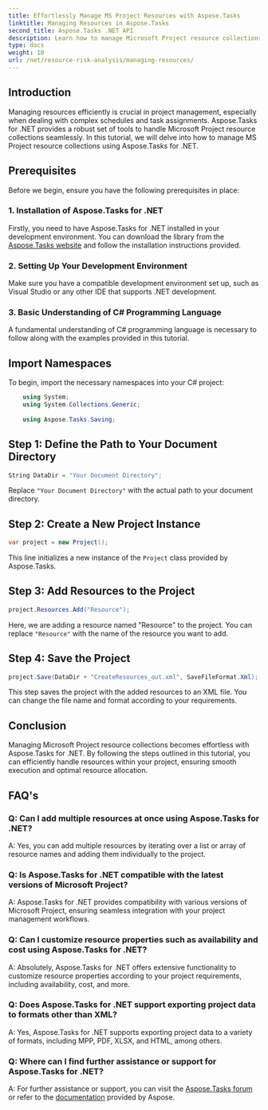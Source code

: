 ```yaml
---
title: Effortlessly Manage MS Project Resources with Aspose.Tasks
linktitle: Managing Resources in Aspose.Tasks
second_title: Aspose.Tasks .NET API
description: Learn how to manage Microsoft Project resource collections effortlessly using Aspose.Tasks for .NET. Boost productivity and streamline project workflows.
type: docs
weight: 10
url: /net/resource-risk-analysis/managing-resources/
---
```

## Introduction
Managing resources efficiently is crucial in project management, especially when dealing with complex schedules and task assignments. Aspose.Tasks for .NET provides a robust set of tools to handle Microsoft Project resource collections seamlessly. In this tutorial, we will delve into how to manage MS Project resource collections using Aspose.Tasks for .NET.
## Prerequisites
Before we begin, ensure you have the following prerequisites in place:
### 1. Installation of Aspose.Tasks for .NET
Firstly, you need to have Aspose.Tasks for .NET installed in your development environment. You can download the library from the [Aspose.Tasks website](https://releases.aspose.com/tasks/net/) and follow the installation instructions provided.
### 2. Setting Up Your Development Environment
Make sure you have a compatible development environment set up, such as Visual Studio or any other IDE that supports .NET development.
### 3. Basic Understanding of C# Programming Language
A fundamental understanding of C# programming language is necessary to follow along with the examples provided in this tutorial.

## Import Namespaces
To begin, import the necessary namespaces into your C# project:
```csharp
    using System;
    using System.Collections.Generic;
    
    using Aspose.Tasks.Saving;
```

## Step 1: Define the Path to Your Document Directory
```csharp
String DataDir = "Your Document Directory";
```
Replace `"Your Document Directory"` with the actual path to your document directory.
## Step 2: Create a New Project Instance
```csharp
var project = new Project();
```
This line initializes a new instance of the `Project` class provided by Aspose.Tasks.
## Step 3: Add Resources to the Project
```csharp
project.Resources.Add("Resource");
```
Here, we are adding a resource named "Resource" to the project. You can replace `"Resource"` with the name of the resource you want to add.
## Step 4: Save the Project
```csharp
project.Save(DataDir + "CreateResources_out.xml", SaveFileFormat.Xml);
```
This step saves the project with the added resources to an XML file. You can change the file name and format according to your requirements.

## Conclusion
Managing Microsoft Project resource collections becomes effortless with Aspose.Tasks for .NET. By following the steps outlined in this tutorial, you can efficiently handle resources within your project, ensuring smooth execution and optimal resource allocation.
## FAQ's
### Q: Can I add multiple resources at once using Aspose.Tasks for .NET?
A: Yes, you can add multiple resources by iterating over a list or array of resource names and adding them individually to the project.
### Q: Is Aspose.Tasks for .NET compatible with the latest versions of Microsoft Project?
A: Aspose.Tasks for .NET provides compatibility with various versions of Microsoft Project, ensuring seamless integration with your project management workflows.
### Q: Can I customize resource properties such as availability and cost using Aspose.Tasks for .NET?
A: Absolutely, Aspose.Tasks for .NET offers extensive functionality to customize resource properties according to your project requirements, including availability, cost, and more.
### Q: Does Aspose.Tasks for .NET support exporting project data to formats other than XML?
A: Yes, Aspose.Tasks for .NET supports exporting project data to a variety of formats, including MPP, PDF, XLSX, and HTML, among others.
### Q: Where can I find further assistance or support for Aspose.Tasks for .NET?
A: For further assistance or support, you can visit the [Aspose.Tasks forum](https://forum.aspose.com/c/tasks/15) or refer to the [documentation](https://reference.aspose.com/tasks/net/) provided by Aspose.
